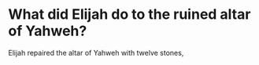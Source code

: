 # What did Elijah do to the ruined altar of Yahweh?

Elijah repaired the altar of Yahweh with twelve stones,
